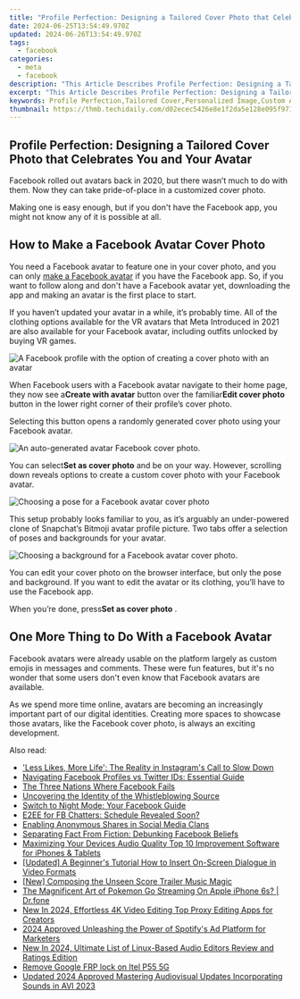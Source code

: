 ```yaml
---
title: "Profile Perfection: Designing a Tailored Cover Photo that Celebrates You and Your Avatar"
date: 2024-06-25T13:54:49.970Z
updated: 2024-06-26T13:54:49.970Z
tags:
  - facebook
categories:
  - meta
  - facebook
description: "This Article Describes Profile Perfection: Designing a Tailored Cover Photo that Celebrates You and Your Avatar"
excerpt: "This Article Describes Profile Perfection: Designing a Tailored Cover Photo that Celebrates You and Your Avatar"
keywords: Profile Perfection,Tailored Cover,Personalized Image,Custom Avatar Design,Self-Celebration Photo,Unique Cover Art,Bespoke Photo Creation
thumbnail: https://thmb.techidaily.com/d02ecec5426e8e1f2da5e128e095f9718e5fc3c1177707ff5abe66e708ea725f.jpg
---
```


## Profile Perfection: Designing a Tailored Cover Photo that Celebrates You and Your Avatar

 Facebook rolled out avatars back in 2020, but there wasn’t much to do with them. Now they can take pride-of-place in a customized cover photo.

 Making one is easy enough, but if you don't have the Facebook app, you might not know any of it is possible at all.

## How to Make a Facebook Avatar Cover Photo

 You need a Facebook avatar to feature one in your cover photo, and you can only [make a Facebook avatar](http://www.makeuseof.com/tag/make-facebook-avatar/) if you have the Facebook app. So, if you want to follow along and don't have a Facebook avatar yet, downloading the app and making an avatar is the first place to start.

 If you haven’t updated your avatar in a while, it’s probably time. All of the clothing options available for the VR avatars that Meta Introduced in 2021 are also available for your Facebook avatar, including outfits unlocked by buying VR games.

![A Facebook profile with the option of creating a cover photo with an avatar](https://static1.makeuseofimages.com/wordpress/wp-content/uploads/2023/08/facebook-meta-profile.jpg)

 When Facebook users with a Facebook avatar navigate to their home page, they now see a**Create with avatar** button over the familiar**Edit cover photo** button in the lower right corner of their profile’s cover photo.

 Selecting this button opens a randomly generated cover photo using your Facebook avatar.

![An auto-generated avatar Facebook cover photo.](https://static1.makeuseofimages.com/wordpress/wp-content/uploads/2023/08/facebook-meta-sample-cover-photo.jpg)

 You can select**Set as cover photo** and be on your way. However, scrolling down reveals options to create a custom cover photo with your Facebook avatar.

![Choosing a pose for a Facebook avatar cover photo](https://static1.makeuseofimages.com/wordpress/wp-content/uploads/2023/08/facebook-edit-meta-banner1.jpg)

 This setup probably looks familiar to you, as it’s arguably an under-powered clone of Snapchat’s Bitmoji avatar profile picture. Two tabs offer a selection of poses and backgrounds for your avatar.

![Choosing a background for a Facebook avatar cover photo.](https://static1.makeuseofimages.com/wordpress/wp-content/uploads/2023/08/facebook-edit-meta-banner2.jpg)

 You can edit your cover photo on the browser interface, but only the pose and background. If you want to edit the avatar or its clothing, you’ll have to use the Facebook app.

 When you’re done, press**Set as cover photo** .

## One More Thing to Do With a Facebook Avatar

 Facebook avatars were already usable on the platform largely as custom emojis in messages and comments. These were fun features, but it's no wonder that some users don't even know that Facebook avatars are available.

 As we spend more time online, avatars are becoming an increasingly important part of our digital identities. Creating more spaces to showcase those avatars, like the Facebook cover photo, is always an exciting development.


<ins class="adsbygoogle"
     style="display:block"
     data-ad-format="autorelaxed"
     data-ad-client="ca-pub-7571918770474297"
     data-ad-slot="1223367746"></ins>



<ins class="adsbygoogle"
     style="display:block"
     data-ad-client="ca-pub-7571918770474297"
     data-ad-slot="8358498916"
     data-ad-format="auto"
     data-full-width-responsive="true"></ins>

<span class="atpl-alsoreadstyle">Also read:</span>
<div><ul>
<li><a href="https://facebook.techidaily.com/less-likes-more-life-the-reality-in-instagrams-call-to-slow-down/"><u>'Less Likes, More Life': The Reality in Instagram's Call to Slow Down</u></a></li>
<li><a href="https://facebook.techidaily.com/navigating-facebook-profiles-vs-twitter-ids-essential-guide/"><u>Navigating Facebook Profiles vs Twitter IDs: Essential Guide</u></a></li>
<li><a href="https://facebook.techidaily.com/the-three-nations-where-facebook-fails/"><u>The Three Nations Where Facebook Fails</u></a></li>
<li><a href="https://facebook.techidaily.com/uncovering-the-identity-of-the-whistleblowing-source/"><u>Uncovering the Identity of the Whistleblowing Source</u></a></li>
<li><a href="https://facebook.techidaily.com/switch-to-night-mode-your-facebook-guide/"><u>Switch to Night Mode: Your Facebook Guide</u></a></li>
<li><a href="https://facebook.techidaily.com/e2ee-for-fb-chatters-schedule-revealed-soon/"><u>E2EE for FB Chatters: Schedule Revealed Soon?</u></a></li>
<li><a href="https://facebook.techidaily.com/enabling-anonymous-shares-in-social-media-clans/"><u>Enabling Anonymous Shares in Social Media Clans</u></a></li>
<li><a href="https://facebook.techidaily.com/separating-fact-from-fiction-debunking-facebook-beliefs/"><u>Separating Fact From Fiction: Debunking Facebook Beliefs</u></a></li>
<li><a href="https://sound-optimizing.techidaily.com/maximizing-your-devices-audio-quality-top-10-improvement-software-for-iphones-and-tablets/"><u>Maximizing Your Devices Audio Quality Top 10 Improvement Software for iPhones & Tablets</u></a></li>
<li><a href="https://youtube-clips.techidaily.com/updated-a-beginners-tutorial-how-to-insert-on-screen-dialogue-in-video-formats/"><u>[Updated] A Beginner's Tutorial  How to Insert On-Screen Dialogue in Video Formats</u></a></li>
<li><a href="https://extra-lessons.techidaily.com/new-composing-the-unseen-score-trailer-music-magic/"><u>[New] Composing the Unseen Score  Trailer Music Magic</u></a></li>
<li><a href="https://ios-pokemon-go.techidaily.com/the-magnificent-art-of-pokemon-go-streaming-on-apple-iphone-6s-drfone-by-drfone-virtual-ios/"><u>The Magnificent Art of Pokemon Go Streaming On Apple iPhone 6s? | Dr.fone</u></a></li>
<li><a href="https://ai-video-apps.techidaily.com/new-in-2024-effortless-4k-video-editing-top-proxy-editing-apps-for-creators/"><u>New In 2024, Effortless 4K Video Editing Top Proxy Editing Apps for Creators</u></a></li>
<li><a href="https://some-guidance.techidaily.com/2024-approved-unleashing-the-power-of-spotifys-ad-platform-for-marketers/"><u>2024 Approved  Unleashing the Power of Spotify's Ad Platform for Marketers</u></a></li>
<li><a href="https://sound-tweaking.techidaily.com/new-in-2024-ultimate-list-of-linux-based-audio-editors-review-and-ratings-edition/"><u>New In 2024, Ultimate List of Linux-Based Audio Editors Review and Ratings Edition</u></a></li>
<li><a href="https://review-topics.techidaily.com/remove-google-frp-lock-on-itel-p55-5g-by-drfone-android-unlock-remove-google-frp/"><u>Remove Google FRP lock on Itel P55 5G</u></a></li>
<li><a href="https://sound-tweaking.techidaily.com/updated-2024-approved-mastering-audiovisual-updates-incorporating-sounds-in-avi-2023/"><u>Updated 2024 Approved Mastering Audiovisual Updates Incorporating Sounds in AVI 2023</u></a></li>
</ul></div>
